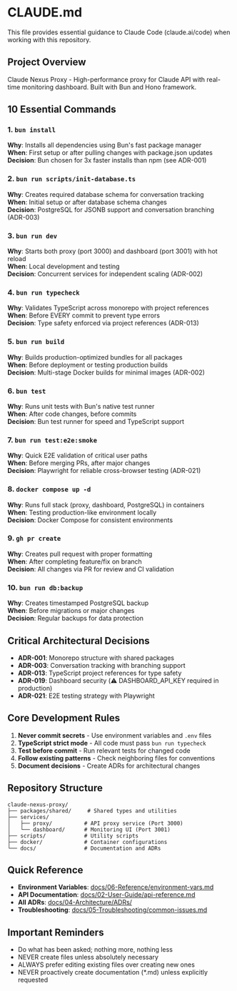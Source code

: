 # CLAUDE.md

This file provides essential guidance to Claude Code (claude.ai/code) when working with this repository.

## Project Overview

Claude Nexus Proxy - High-performance proxy for Claude API with real-time monitoring dashboard. Built with Bun and Hono framework.

## 10 Essential Commands

### 1. `bun install`

**Why**: Installs all dependencies using Bun's fast package manager  
**When**: First setup or after pulling changes with package.json updates  
**Decision**: Bun chosen for 3x faster installs than npm (see ADR-001)

### 2. `bun run scripts/init-database.ts`

**Why**: Creates required database schema for conversation tracking  
**When**: Initial setup or after database schema changes  
**Decision**: PostgreSQL for JSONB support and conversation branching (ADR-003)

### 3. `bun run dev`

**Why**: Starts both proxy (port 3000) and dashboard (port 3001) with hot reload  
**When**: Local development and testing  
**Decision**: Concurrent services for independent scaling (ADR-002)

### 4. `bun run typecheck`

**Why**: Validates TypeScript across monorepo with project references  
**When**: Before EVERY commit to prevent type errors  
**Decision**: Type safety enforced via project references (ADR-013)

### 5. `bun run build`

**Why**: Builds production-optimized bundles for all packages  
**When**: Before deployment or testing production builds  
**Decision**: Multi-stage Docker builds for minimal images (ADR-002)

### 6. `bun test`

**Why**: Runs unit tests with Bun's native test runner  
**When**: After code changes, before commits  
**Decision**: Bun test runner for speed and TypeScript support

### 7. `bun run test:e2e:smoke`

**Why**: Quick E2E validation of critical user paths  
**When**: Before merging PRs, after major changes  
**Decision**: Playwright for reliable cross-browser testing (ADR-021)

### 8. `docker compose up -d`

**Why**: Runs full stack (proxy, dashboard, PostgreSQL) in containers  
**When**: Testing production-like environment locally  
**Decision**: Docker Compose for consistent environments

### 9. `gh pr create`

**Why**: Creates pull request with proper formatting  
**When**: After completing feature/fix on branch  
**Decision**: All changes via PR for review and CI validation

### 10. `bun run db:backup`

**Why**: Creates timestamped PostgreSQL backup  
**When**: Before migrations or major changes  
**Decision**: Regular backups for data protection

## Critical Architectural Decisions

- **ADR-001**: Monorepo structure with shared packages
- **ADR-003**: Conversation tracking with branching support
- **ADR-013**: TypeScript project references for type safety
- **ADR-019**: Dashboard security (⚠️ DASHBOARD_API_KEY required in production)
- **ADR-021**: E2E testing strategy with Playwright

## Core Development Rules

1. **Never commit secrets** - Use environment variables and `.env` files
2. **TypeScript strict mode** - All code must pass `bun run typecheck`
3. **Test before commit** - Run relevant tests for changed code
4. **Follow existing patterns** - Check neighboring files for conventions
5. **Document decisions** - Create ADRs for architectural changes

## Repository Structure

```
claude-nexus-proxy/
├── packages/shared/     # Shared types and utilities
├── services/
│   ├── proxy/          # API proxy service (Port 3000)
│   └── dashboard/      # Monitoring UI (Port 3001)
├── scripts/            # Utility scripts
├── docker/             # Container configurations
└── docs/               # Documentation and ADRs
```

## Quick Reference

- **Environment Variables**: [docs/06-Reference/environment-vars.md](docs/06-Reference/environment-vars.md)
- **API Documentation**: [docs/02-User-Guide/api-reference.md](docs/02-User-Guide/api-reference.md)
- **All ADRs**: [docs/04-Architecture/ADRs/](docs/04-Architecture/ADRs/)
- **Troubleshooting**: [docs/05-Troubleshooting/common-issues.md](docs/05-Troubleshooting/common-issues.md)

## Important Reminders

- Do what has been asked; nothing more, nothing less
- NEVER create files unless absolutely necessary
- ALWAYS prefer editing existing files over creating new ones
- NEVER proactively create documentation (\*.md) unless explicitly requested
